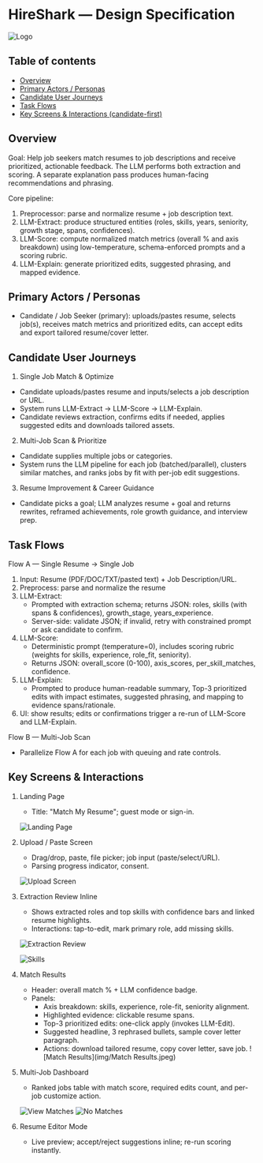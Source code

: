 # HireShark — Design Specification

![Logo](img/logo.png)

## Table of contents
- [Overview](#overview)
- [Primary Actors / Personas](#primary-actors--personas)
- [Candidate User Journeys](#candidate-user-journeys)
- [Task Flows](#task-flows)
- [Key Screens & Interactions (candidate-first)](#key-screens--interactions-candidate-first)

## Overview
Goal: Help job seekers match resumes to job descriptions and receive prioritized, actionable feedback. The LLM performs both extraction and scoring. A separate explanation pass produces human-facing recommendations and phrasing.

Core pipeline:
1. Preprocessor: parse and normalize resume + job description text.
2. LLM-Extract: produce structured entities (roles, skills, years, seniority, growth stage, spans, confidences).  
3. LLM-Score: compute normalized match metrics (overall % and axis breakdown) using low-temperature, schema-enforced prompts and a scoring rubric.  
4. LLM-Explain: generate prioritized edits, suggested phrasing, and mapped evidence.

## Primary Actors / Personas
- Candidate / Job Seeker (primary): uploads/pastes resume, selects job(s), receives match metrics and prioritized edits, can accept edits and export tailored resume/cover letter.


## Candidate User Journeys

1) Single Job Match & Optimize
- Candidate uploads/pastes resume and inputs/selects a job description or URL.
- System runs LLM-Extract → LLM-Score → LLM-Explain.
- Candidate reviews extraction, confirms edits if needed, applies suggested edits and downloads tailored assets.

2) Multi-Job Scan & Prioritize
- Candidate supplies multiple jobs or categories.
- System runs the LLM pipeline for each job (batched/parallel), clusters similar matches, and ranks jobs by fit with per-job edit suggestions.

3) Resume Improvement & Career Guidance
- Candidate picks a goal; LLM analyzes resume + goal and returns rewrites, reframed achievements, role growth guidance, and interview prep.

## Task Flows

Flow A — Single Resume → Single Job
1. Input: Resume (PDF/DOC/TXT/pasted text) + Job Description/URL.
2. Preprocess: parse and normalize the resume
3. LLM-Extract:
   - Prompted with extraction schema; returns JSON: roles, skills (with spans & confidences), growth_stage, years_experience.
   - Server-side: validate JSON; if invalid, retry with constrained prompt or ask candidate to confirm.
4. LLM-Score:
   - Deterministic prompt (temperature=0), includes scoring rubric (weights for skills, experience, role_fit, seniority).
   - Returns JSON: overall_score (0-100), axis_scores, per_skill_matches, confidence.
5. LLM-Explain:
   - Prompted to produce human-readable summary, Top-3 prioritized edits with impact estimates, suggested phrasing, and mapping to evidence spans/rationale.
6. UI: show results; edits or confirmations trigger a re-run of LLM-Score and LLM-Explain.

Flow B — Multi-Job Scan
- Parallelize Flow A for each job with queuing and rate controls.

## Key Screens & Interactions

1. Landing Page
   - Title: "Match My Resume"; guest mode or sign-in.

   ![Landing Page](img/Landing_Page.jpeg)


2. Upload / Paste Screen
   - Drag/drop, paste, file picker; job input (paste/select/URL).
   - Parsing progress indicator, consent.

   ![Upload Screen](img/Resume_Upload.jpeg)

3. Extraction Review Inline
   - Shows extracted roles and top skills with confidence bars and linked resume highlights.
   - Interactions: tap-to-edit, mark primary role, add missing skills.

   ![Extraction Review](img/Review.jpeg)

   ![Skills](img/Skills.jpeg)

4. Match Results
   - Header: overall match % + LLM confidence badge.
   - Panels:
     - Axis breakdown: skills, experience, role-fit, seniority alignment.
     - Highlighted evidence: clickable resume spans.
     - Top-3 prioritized edits: one-click apply (invokes LLM-Edit).
     - Suggested headline, 3 rephrased bullets, sample cover letter paragraph.
     - Actions: download tailored resume, copy cover letter, save job.
   ![Match Results](img/Match Results.jpeg)

5. Multi-Job Dashboard
   - Ranked jobs table with match score, required edits count, and per-job customize action.

   ![View Matches](img/View_Matches.jpeg)
   ![No Matches](img/No_Matches.jpeg)

6. Resume Editor Mode
   - Live preview; accept/reject suggestions inline; re-run scoring instantly.
